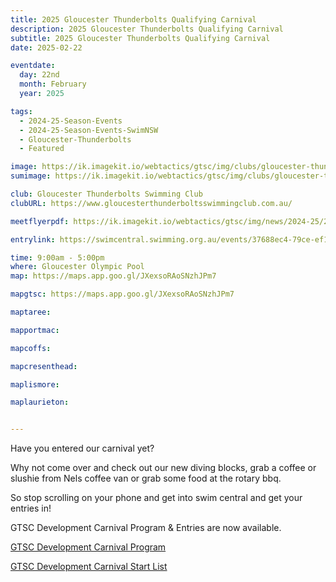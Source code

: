 ```yaml
---
title: 2025 Gloucester Thunderbolts Qualifying Carnival
description: 2025 Gloucester Thunderbolts Qualifying Carnival
subtitle: 2025 Gloucester Thunderbolts Qualifying Carnival
date: 2025-02-22

eventdate:
  day: 22nd
  month: February
  year: 2025

tags:
  - 2024-25-Season-Events
  - 2024-25-Season-Events-SwimNSW
  - Gloucester-Thunderbolts
  - Featured

image: https://ik.imagekit.io/webtactics/gtsc/img/clubs/gloucester-thunderbolts-600x400.jpg
sumimage: https://ik.imagekit.io/webtactics/gtsc/img/clubs/gloucester-thunderbolts-400x600.jpg

club: Gloucester Thunderbolts Swimming Club
clubURL: https://www.gloucesterthunderboltsswimmingclub.com.au/

meetflyerpdf: https://ik.imagekit.io/webtactics/gtsc/img/news/2024-25/2025-Gloucester-Thunderbolts-Development-Carnival-Flyer.pdf

entrylink: https://swimcentral.swimming.org.au/events/37688ec4-79ce-ef11-8eea-002248978584/detail

time: 9:00am - 5:00pm
where: Gloucester Olympic Pool
map: https://maps.app.goo.gl/JXexsoRAoSNzhJPm7

mapgtsc: https://maps.app.goo.gl/JXexsoRAoSNzhJPm7

maptaree: 

mapportmac: 

mapcoffs:

mapcresenthead:

maplismore: 

maplaurieton: 


---
```



Have you entered our carnival yet?

Why not come over and check out our new diving blocks, grab a coffee or slushie from Nels coffee van or grab some food at the rotary bbq. 

So stop scrolling on your phone and get into swim central and get your entries in!

<p>GTSC Development Carnival Program & Entries are now available.</p>
<p><a href="https://ik.imagekit.io/webtactics/gtsc/img/news/2024-25/250222-GTSC-Full-2025-Qualifying-Carnival-Program.pdf" title="GTSC Development Carnival Program" alt="GTSC Development Carnival Program">GTSC Development Carnival Program</a></p>

<p><a href="https://ik.imagekit.io/webtactics/gtsc/img/news/2024-25/250222-GTSC-start-list-2025-qualifying-carnival.pdf" title="GTSC Development Carnival Start List" alt="GTSC Development Carnival Start List">GTSC Development Carnival Start List</a></p>

